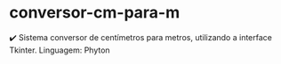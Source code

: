 # conversor-cm-para-m
✔️ Sistema conversor de centímetros para metros, utilizando a interface Tkinter. Linguagem: Phyton
